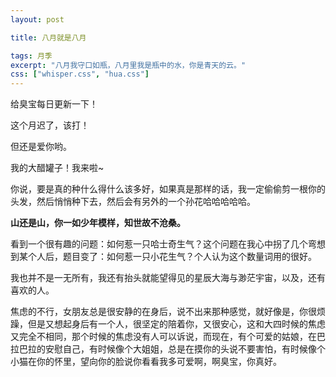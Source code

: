 ```yaml
---
layout: post

title: 八月就是八月

tags: 月季
excerpt: "八月我守口如瓶，八月里我是瓶中的水，你是青天的云。"
css: ["whisper.css", "hua.css"]
---
```

 
<p class='pp'>给臭宝每日更新一下！</p>
<p class='pp'>这个月迟了，该打！</p>
<p class='pp'>但还是爱你哟。</p>
<p class='pp'>我的大醋罐子！我来啦~</p>
<p class='pp'>你说，要是真的种什么得什么该多好，如果真是那样的话，我一定偷偷剪一根你的头发，然后悄悄种下去，然后会有另外的一个孙花哈哈哈哈哈。</p>
<p class='pp'><b>山还是山，你一如少年模样，知世故不沧桑。</b></p>
<p class='pp'>看到一个很有趣的问题：如何惹一只哈士奇生气？这个问题在我心中拐了几个弯想到某个人后，题目变了：如何惹一只小花生气？个人认为这个数量词用的很好。 </p>
<p class='pp'>我也并不是一无所有，我还有抬头就能望得见的星辰大海与渺茫宇宙，以及，还有喜欢的人。 </p>
<p class='pp'>焦虑的不行，女朋友总是很安静的在身后，说不出来那种感觉，就好像是，你很烦躁，但是又想起身后有一个人，很坚定的陪着你，又很安心，这和大四时候的焦虑又完全不相同，那个时候的焦虑没有人可以诉说，而现在，有个可爱的姑娘，在巴拉巴拉的安慰自己，有时候像个大姐姐，总是在摸你的头说不要害怕，有时候像个小猫在你的怀里，望向你的脸说你看看我多可爱啊，啊臭宝，你真好。 </p>